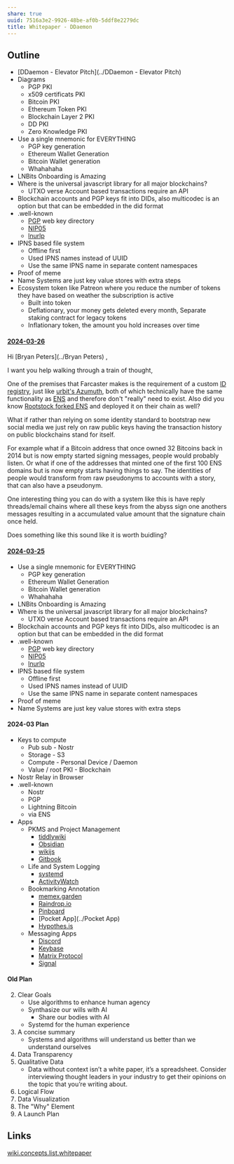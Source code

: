```yaml
---
share: true
uuid: 7516a3e2-9926-48be-af0b-5ddf8e2279dc
title: Whitepaper - DDaemon
---
```

## Outline

* [DDaemon - Elevator Pitch](../DDaemon - Elevator Pitch)
* Diagrams
	* PGP PKI
	* x509 certificats PKI
	* Bitcoin PKI
	* Ethereum Token PKI
	* Blockchain Layer 2 PKI
	* DD PKI
	* Zero Knowledge PKI
* Use a single mnemonic for EVERYTHING
	* PGP key generation
	* Ethereum Wallet Generation
	* Bitcoin Wallet generation
	* Whahahaha
* LNBits Onboarding is Amazing
* Where is the universal javascript library for all major blockchains?
	* UTXO verse Account based transactions require an API
* Blockchain accounts and PGP keys fit into DIDs, also multicodec is an option but that can be embedded in the did format 
* .well-known
	* [PGP](../5df9b58c-313a-42ac-a127-c48bcb1d8bcb) web key directory
	* [NIP05](../806e41b6-fcfc-4d00-94e9-0d10266c3591)
	* [lnurlp](../9d4c3d04-0a39-4dd9-bb48-949d9cbba1f5)
* IPNS based file system
	* Offline first
	* Used IPNS names instead of UUID
	* Use the same IPNS name in separate content namespaces
* Proof of meme
* Name Systems are just key value stores with extra steps
* Ecosystem token like Patreon where you reduce the number of tokens they have based on weather the subscription is active
	+  Built into token
	+  Deflationary, your money gets deleted every month, Separate staking contract for legacy tokens
	+ Inflationary token, the amount you hold increases over time


#### [2024-03-26](../2024-03-26)

Hi [Bryan Peters](../Bryan Peters) ,

I want you help walking through a train of thought,

One of the premises that Farcaster makes is the requirement of a custom [ID registry](https://www.youtube.com/watch?v=1TVI2uKgHtY), just like [urbit's Azumuth](https://github.com/urbit/azimuth/blob/master/contracts/Azimuth.sol), both of which technically have the same functionality as [ENS](https://github.com/ensdomains/ens-contracts/blob/staging/contracts/registry/ENS.sol) and therefore don't "really" need to exist. Also did you know [Rootstock forked ENS](https://dev.rootstock.io/rif/rns/) and deployed it on their chain as well?

What if rather than relying on some identity standard to bootstrap new social media we just rely on raw public keys having the transaction history on public blockchains stand for itself. 

For example what if a Bitcoin address that once owned 32 Bitcoins back in 2014 but is now empty started signing messages, people would probably listen. Or what if one of the addresses that minted one of the first 100 ENS domains but is now empty starts having things to say. The identities of people would transform from raw pseudonyms to accounts with a story, that can also have a pseudonym.

One interesting thing you can do with a system like this is have reply threads/email chains where all these keys from the abyss sign one anothers messages resulting in a accumulated value amount that the signature chain once held.

Does something like this sound like it is worth buidling?

#### [2024-03-25](../2024-03-25)

* Use a single mnemonic for EVERYTHING
	* PGP key generation
	* Ethereum Wallet Generation
	* Bitcoin Wallet generation
	* Whahahaha
* LNBits Onboarding is Amazing
* Where is the universal javascript library for all major blockchains?
	* UTXO verse Account based transactions require an API
* Blockchain accounts and PGP keys fit into DIDs, also multicodec is an option but that can be embedded in the did format 
* .well-known
	* [PGP](../5df9b58c-313a-42ac-a127-c48bcb1d8bcb) web key directory
	* [NIP05](../806e41b6-fcfc-4d00-94e9-0d10266c3591)
	* [lnurlp](../9d4c3d04-0a39-4dd9-bb48-949d9cbba1f5)
* IPNS based file system
	* Offline first
	* Used IPNS names instead of UUID
	* Use the same IPNS name in separate content namespaces
* Proof of meme
* Name Systems are just key value stores with extra steps

#### 2024-03 Plan

* Keys to compute
	* Pub sub - Nostr
	* Storage - S3
	* Compute - Personal Device / Daemon
	* Value / root PKI - Blockchain
* Nostr Relay in Browser
* .well-known
	* Nostr
	* PGP
	* Lightning Bitcoin
	* via ENS
* Apps
	* PKMS and Project Management
		* [tiddlywiki](../0616d5be-c9a1-4854-bfd1-a7e4614d1500)
		* [Obsidian](../f76a085e-f2c8-43bd-a852-47760f01e401)
		* [wikijs](../c7f4916b-aecb-4d00-a8e3-bb4908e1158d)
		* [Gitbook](../59c38d91-969e-4e03-b135-c2a42b61a3c6)
	* Life and System Logging
		* [systemd](../2bf93e44-adcb-4d5a-9d85-4d82015e6983)
		* [ActivityWatch](../c01a2d70-0b4b-4ba3-9149-928494bb231b)
	* Bookmarking Annotation
		* [memex.garden](../c6cc57b2-ed86-4f69-b656-c534988f6673)
		* [Raindrop.io](../10a39cee-adc7-43fc-bd29-28256e1a6144)
		* [Pinboard](../b83d7b7a-e9ad-4a5e-b9f8-63884a119e6b)
		* [Pocket App](../Pocket App)
		* [Hypothes.is](../dedecb5f-c142-402e-84d4-126b3e6cda9f)
	* Messaging Apps
		* [Discord](../434d4a81-f2cc-4a50-b75c-0c66af4c15b2)
		* [Keybase](../d327da7e-0881-4517-8a8f-c20190efeaa4)
		* [Matrix Protocol](../2ee75330-e978-4eec-ae45-7df5576815e6)
		* [Signal](../e7a856fa-454b-42be-9509-110980d279fc)

#### Old Plan

2. Clear Goals
   * Use algorithms to enhance human agency
   * Synthasize our wills with AI
      * Share our bodies with AI
   * Systemd for the human experience
3. A concise summary
   * Systems and algorithms will understand us better than we understand ourselves
4. Data Transparency
5. Qualitative Data
   * Data without context isn’t a white paper, it’s a spreadsheet. Consider interviewing thought leaders in your industry to get their opinions on the topic that you’re writing about.
6. Logical Flow
7. Data Visualization
8. The "Why" Element
9. A Launch Plan

## Links

[wiki.concepts.list.whitepaper](../.md)